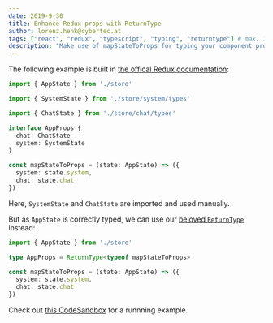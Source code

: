 ```yaml
---
date: 2019-9-30
title: Enhance Redux props with ReturnType
author: lorenz.henk@cybertec.at
tags: ["react", "redux", "typescript", "typing", "returntype"] # max. 10 tags; lowercase; dash-separated
description: "Make use of mapStateToProps for typing your component props" # max. 300 chars.
---
```


The following example is built in [the offical Redux documentation](https://redux.js.org/recipes/usage-with-typescript):


```typescript
import { AppState } from './store'

import { SystemState } from './store/system/types'

import { ChatState } from './store/chat/types'

interface AppProps {
  chat: ChatState
  system: SystemState
}

const mapStateToProps = (state: AppState) => ({
  system: state.system,
  chat: state.chat
})
```

Here, `SystemState` and `ChatState` are imported and used manually.

But as `AppState` is correctly typed, we can use our [beloved `ReturnType`](/post/2019-08-31-Typescript-ReturnType/) instead:

```typescript
import { AppState } from './store'

type AppProps = ReturnType<typeof mapStateToProps>

const mapStateToProps = (state: AppState) => ({
  system: state.system,
  chat: state.chat
})
```

Check out [this CodeSandbox](https://codesandbox.io/s/redux-typescript-example-qwjq9) for a runnning example.
